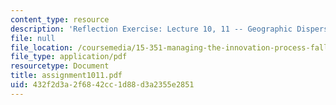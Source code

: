 ```yaml
---
content_type: resource
description: 'Reflection Exercise: Lecture 10, 11 -- Geographic Dispersion'
file: null
file_location: /coursemedia/15-351-managing-the-innovation-process-fall-2002/432f2d3a2f6842cc1d88d3a2355e2851_assignment1011.pdf
file_type: application/pdf
resourcetype: Document
title: assignment1011.pdf
uid: 432f2d3a-2f68-42cc-1d88-d3a2355e2851
---
```

